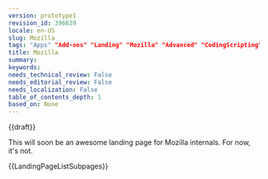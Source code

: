 ```yaml
---
version: prototype1
revision_id: 396639
locale: en-US
slug: Mozilla
tags: "Apps" "Add-ons" "Landing" "Mozilla" "Advanced" "CodingScripting"
title: Mozilla
summary: 
keywords: 
needs_technical_review: False
needs_editorial_review: False
needs_localization: False
table_of_contents_depth: 1
based_on: None
---
```

<div>
  {{draft}}</div>
<p>This will soon be an awesome landing page for Mozilla internals. For now, it's not.</p>
<div>
  {{LandingPageListSubpages}}</div>

